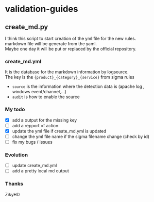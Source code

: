 # validation-guides

## create_md.py
I think this script to start creation of the yml file for the new rules.\
markdown file will be generate from the yaml.\
Maybe one day it will be put or replaced by the official repository.

### create_md.yml 
It is the database for the markdown information by logsource.\
The key is the `{product}_{category}_{service}` from sigma rules
- `source` is the information where the detection data is (apache log , windows event/channel,...)
- `audit` is how to enable the source 

### My todo

- [X] add a output for the missing key
- [ ] add a repport of action
- [X] update the yml file if create_md.yml is updated
- [ ] change the yml file name if the sigma filename change (check by id)
- [ ] fix my bugs / issues

### Evolution

- [ ] update create_md.yml
- [ ] add a pretty local md output

### Thanks
ZikyHD  
